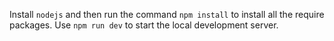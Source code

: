 Install `nodejs` and then run the command `npm install` to install all the require packages.
Use `npm run dev` to start the local development server.

